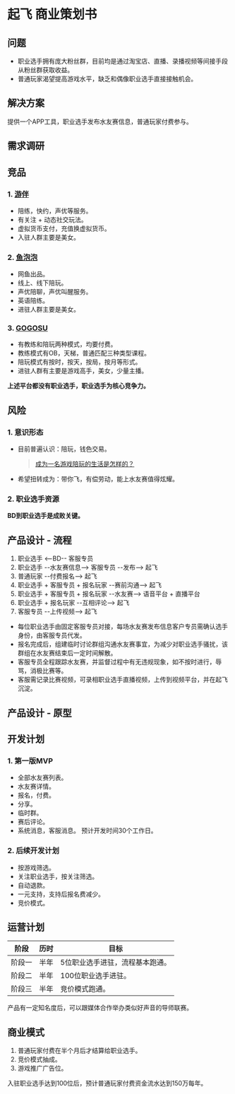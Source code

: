 # 起飞 商业策划书


## 问题
- 职业选手拥有庞大粉丝群，目前均是通过淘宝店、直播、录播视频等间接手段从粉丝群获取收益。
- 普通玩家渴望提高游戏水平，缺乏和偶像职业选手直接接触机会。


## 解决方案
提供一个APP工具，职业选手发布水友赛信息，普通玩家付费参与。

## 需求调研


## 竞品
### 1. [游伴](https://itunes.apple.com/cn/app/you-ban-pei-wan-pei-lian-lol/id828806833?mt=8)
- 陪练，快约，声优等服务。
- 有关注 + 动态社交玩法。
- 虚拟货币支付，充值换虚拟货币。
- 入驻人群主要是美女。

### 2. [鱼泡泡](https://itunes.apple.com/cn/app/yu-pao-pao-hello-nu-shen-zong/id912671153?mt=8)
- 网鱼出品。
- 线上、线下陪玩。
- 声优陪聊，声优叫醒服务。
- 英语陪练。
- 进驻人群主要是美女。

### 3. [GOGOSU](http://www.gogosu.com/)
- 有教练和陪玩两种模式，均要付费。
- 教练模式有OB，天梯，普通匹配三种类型课程。
- 陪玩模式有按时，按天，按局，按月等形式。
- 进驻人群有主要是游戏高手，美女，少量主播。

**上述平台都没有职业选手，职业选手为核心竞争力。**


## 风险
### 1. 意识形态
- 目前普遍认识：陪玩，钱色交易。
    >[成为一名游戏陪玩的生活是怎样的？](https://www.zhihu.com/question/49881871)

- 希望扭转成为：带你飞，有偿劳动，能上水友赛值得炫耀。

### 2. 职业选手资源
**BD到职业选手是成败关键。**


## 产品设计 - 流程
1. 职业选手 <--BD-- 客服专员
2. 职业选手 --水友赛信息--> 客服专员 --发布--> 起飞
3. 普通玩家 --付费报名--> 起飞
4. 职业选手 + 客服专员 + 报名玩家 --赛前沟通--> 起飞
5. 职业选手 + 客服专员 + 报名玩家 --水友赛--> 语音平台 + 直播平台
6. 职业选手 + 报名玩家 --互相评论--> 起飞
7. 客服专员 --上传视频--> 起飞


- 每位职业选手由固定客服专员对接，每场水友赛发布信息客户专员需确认选手身份，由客服专员代发。
- 报名完成后，组建临时讨论群组沟通水友赛事宜，为减少对职业选手骚扰，该群组在水友赛结束后一定时间解散。
- 客服专员全程跟踪水友赛，并监督过程中有无违规现象，如不按时进行，辱骂，消极比赛等。
- 客服需记录比赛视频，可录相职业选手直播视频，上传到视频平台，并在起飞沉淀。


## 产品设计 - 原型

## 开发计划
### 1. 第一版MVP
- 全部水友赛列表。
- 水友赛详情。
- 报名，付费。
- 分享。
- 临时群。
- 赛后评论。
- 系统消息，客服消息。
预计开发时间30个工作日。

### 2. 后续开发计划
- 按游戏筛选。
- 关注职业选手，按关注筛选。
- 自动退款。
- 一元支持，支持后报名费减少。
- 竞价模式。

## 运营计划
|阶段|历时|目标|
|---|---|---|
|阶段一|半年|5位职业选手进驻，流程基本跑通。|
|阶段二|半年|100位职业选手进驻。|
|阶段三|半年|竞价模式跑通。|

产品有一定知名度后，可以跟媒体合作举办类似好声音的导师联赛。

## 商业模式
1. 普通玩家付费在半个月后才结算给职业选手。
2. 竞价模式抽成。
3. 游戏推广广告位。

入驻职业选手达到100位后，预计普通玩家付费资金流水达到150万每年。

